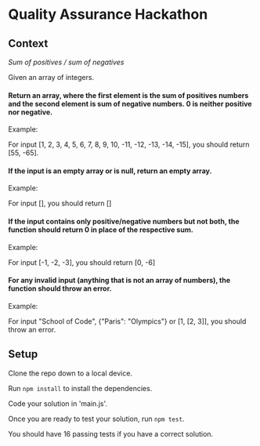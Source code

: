 # Quality Assurance Hackathon

## Context

*Sum of positives / sum of negatives*

Given an array of integers.

#### Return an array, where the first element is the sum of positives numbers and the second element is sum of negative numbers. 0 is neither positive nor negative.

Example:

For input [1, 2, 3, 4, 5, 6, 7, 8, 9, 10, -11, -12, -13, -14, -15], you should return [55, -65].


#### If the input is an empty array or is null, return an empty array.

Example:

For input [], you should return []


#### If the input contains only positive/negative numbers but not both, the function should return 0 in place of the respective sum.

Example:

For input [-1, -2, -3], you should return [0, -6]


#### For any invalid input (anything that is not an array of numbers), the function should throw an error.

Example:

For input "School of Code", {"Paris": "Olympics"} or [1, [2, 3]], you should throw an error.


## Setup

Clone the repo down to a local device.

Run `npm install` to install the dependencies.

Code your solution in 'main.js'.

Once you are ready to test your solution, run `npm test`.

You should have 16 passing tests if you have a correct solution.